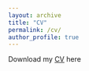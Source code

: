 ```yaml
---
layout: archive
title: "CV"
permalink: /cv/
author_profile: true
---
```

Download my [CV](http://orrenius.github.io/files/cv_orrenius_JM2425.pdf) here
